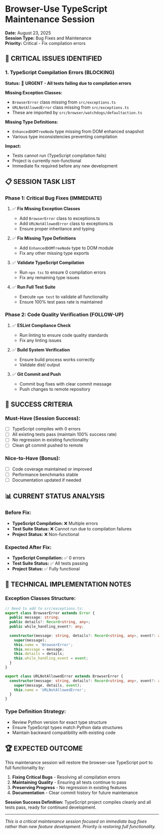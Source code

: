 # Browser-Use TypeScript Maintenance Session
**Date:** August 23, 2025  
**Session Type:** Bug Fixes and Maintenance  
**Priority:** Critical - Fix compilation errors

## 🚨 CRITICAL ISSUES IDENTIFIED

### 1. TypeScript Compilation Errors (BLOCKING)
**Status:** 🔴 **URGENT - All tests failing due to compilation errors**

**Missing Exception Classes:**
- `BrowserError` class missing from `src/exceptions.ts`
- `URLNotAllowedError` class missing from `src/exceptions.ts`
- These are imported by `src/browser/watchdogs/defaultaction.ts`

**Missing Type Definitions:**
- `EnhancedDOMTreeNode` type missing from DOM enhanced snapshot
- Various type inconsistencies preventing compilation

**Impact:** 
- Tests cannot run (TypeScript compilation fails)
- Project is currently non-functional
- Immediate fix required before any new development

## 📋 SESSION TASK LIST

### Phase 1: Critical Bug Fixes (IMMEDIATE)
1. ✅ **Fix Missing Exception Classes**
   - Add `BrowserError` class to exceptions.ts
   - Add `URLNotAllowedError` class to exceptions.ts
   - Ensure proper inheritance and typing

2. ✅ **Fix Missing Type Definitions**
   - Add `EnhancedDOMTreeNode` type to DOM module
   - Fix any other missing type exports

3. ✅ **Validate TypeScript Compilation**
   - Run `npx tsc` to ensure 0 compilation errors
   - Fix any remaining type issues

4. ✅ **Run Full Test Suite**
   - Execute `npm test` to validate all functionality
   - Ensure 100% test pass rate is maintained

### Phase 2: Code Quality Verification (FOLLOW-UP)
1. ✅ **ESLint Compliance Check**
   - Run linting to ensure code quality standards
   - Fix any linting issues

2. ✅ **Build System Verification**
   - Ensure build process works correctly
   - Validate dist/ output

3. ✅ **Git Commit and Push**
   - Commit bug fixes with clear commit message
   - Push changes to remote repository

## 🎯 SUCCESS CRITERIA

### Must-Have (Session Success):
- [ ] TypeScript compiles with 0 errors
- [ ] All existing tests pass (maintain 100% success rate)
- [ ] No regression in existing functionality
- [ ] Clean git commit pushed to remote

### Nice-to-Have (Bonus):
- [ ] Code coverage maintained or improved
- [ ] Performance benchmarks stable
- [ ] Documentation updated if needed

## 📊 CURRENT STATUS ANALYSIS

### Before Fix:
- **TypeScript Compilation:** ❌ Multiple errors
- **Test Suite Status:** ❌ Cannot run due to compilation failures  
- **Project Status:** ❌ Non-functional

### Expected After Fix:
- **TypeScript Compilation:** ✅ 0 errors
- **Test Suite Status:** ✅ All tests passing
- **Project Status:** ✅ Fully functional

## 🔧 TECHNICAL IMPLEMENTATION NOTES

### Exception Classes Structure:
```typescript
// Need to add to src/exceptions.ts:
export class BrowserError extends Error {
  public message: string;
  public details?: Record<string, any>;
  public while_handling_event?: any;
  
  constructor(message: string, details?: Record<string, any>, event?: any) {
    super(message);
    this.name = 'BrowserError';
    this.message = message;
    this.details = details;
    this.while_handling_event = event;
  }
}

export class URLNotAllowedError extends BrowserError {
  constructor(message: string, details?: Record<string, any>, event?: any) {
    super(message, details, event);
    this.name = 'URLNotAllowedError';
  }
}
```

### Type Definition Strategy:
- Review Python version for exact type structure
- Ensure TypeScript types match Python data structures
- Maintain backward compatibility with existing code

## 🏆 EXPECTED OUTCOME

This maintenance session will restore the browser-use TypeScript port to full functionality by:
1. **Fixing Critical Bugs** - Resolving all compilation errors
2. **Maintaining Quality** - Ensuring all tests continue to pass
3. **Preserving Progress** - No regression in existing features
4. **Documentation** - Clear commit history for future maintenance

**Session Success Definition:** TypeScript project compiles cleanly and all tests pass, ready for continued development.

---

*This is a critical maintenance session focused on immediate bug fixes rather than new feature development. Priority is restoring full functionality.*